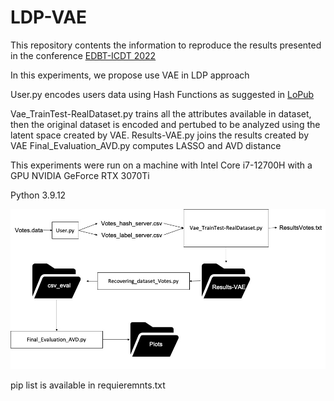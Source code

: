 # LDP-VAE
This repository contents the information to reproduce the results presented in the conference [EDBT-ICDT 2022](http://edbticdt2023.cs.uoi.gr/)

In this experiments, we propose use VAE in LDP approach

User.py encodes users data using Hash Functions as suggested in [LoPub](https://ieeexplore.ieee.org/document/8306916)

Vae_TrainTest-RealDataset.py trains all the attributes available in dataset, then the original dataset is encoded and pertubed
  to be analyzed using the latent space created by VAE.
Results-VAE.py joins the results created by VAE
Final_Evaluation_AVD.py computes LASSO and AVD distance


This experiments were run on a machine with Intel Core i7-12700H with a GPU NVIDIA GeForce RTX 3070Ti

Python 3.9.12

![Semantic description of image](Blockdiagram.jpg)


pip list is available in requieremnts.txt
